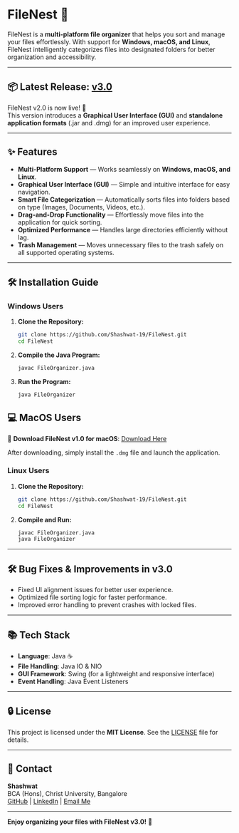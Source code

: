 # FileNest 📂

FileNest is a **multi-platform file organizer** that helps you sort and manage your files effortlessly. With support for **Windows, macOS, and Linux**, FileNest intelligently categorizes files into designated folders for better organization and accessibility.

---

## 📦 Latest Release: [v3.0](https://github.com/Shashwat-19/FileNest/releases/tag/v3.0)
FileNest v2.0 is now live! 🎉  
This version introduces a **Graphical User Interface (GUI)** and **standalone application formats** (.jar and .dmg) for an improved user experience.

---

## ✨ Features
- **Multi-Platform Support** — Works seamlessly on **Windows, macOS, and Linux**.
- **Graphical User Interface (GUI)** — Simple and intuitive interface for easy navigation.
- **Smart File Categorization** — Automatically sorts files into folders based on type (Images, Documents, Videos, etc.).
- **Drag-and-Drop Functionality** — Effortlessly move files into the application for quick sorting.
- **Optimized Performance** — Handles large directories efficiently without lag.
- **Trash Management** — Moves unnecessary files to the trash safely on all supported operating systems.

---

## 🛠️ Installation Guide

### **Windows Users**
1. **Clone the Repository:**
   ```sh
   git clone https://github.com/Shashwat-19/FileNest.git
   cd FileNest
   ```
2. **Compile the Java Program:**
   ```sh
   javac FileOrganizer.java
   ```
3. **Run the Program:**
   ```sh
   java FileOrganizer
   ```

## 💻 MacOS Users
🔽 **Download FileNest v1.0 for macOS**: [Download Here](https://drive.google.com/file/d/1P0y9zwp77MtLMelvmlNlCOIy1N5pDnYV/view?usp=drive_link)

After downloading, simply install the `.dmg` file and launch the application.

### **Linux Users**
1. **Clone the Repository:**
   ```sh
   git clone https://github.com/Shashwat-19/FileNest.git
   cd FileNest
   ```
2. **Compile and Run:**
   ```sh
   javac FileOrganizer.java
   java FileOrganizer
   ```

---

## 🛠️ Bug Fixes & Improvements in v3.0
- Fixed UI alignment issues for better user experience.
- Optimized file sorting logic for faster performance.
- Improved error handling to prevent crashes with locked files.

---

## 📚 Tech Stack
- **Language**: Java ☕️
- **File Handling**: Java IO & NIO
- **GUI Framework**: Swing (for a lightweight and responsive interface)
- **Event Handling**: Java Event Listeners

---

## 🔒 License
This project is licensed under the **MIT License**. See the [LICENSE](https://github.com/Shashwat-19/FileNest/blob/main/LICENSE) file for details.

---

## 📩 Contact
**Shashwat**  
BCA (Hons), Christ University, Bangalore  
[GitHub](https://github.com/Shashwat-19) | [LinkedIn](https://www.linkedin.com/in/shashwatk1956/) | [Email Me](shashwat1956@gmail.com)

---

**Enjoy organizing your files with FileNest v3.0!** 🎉

